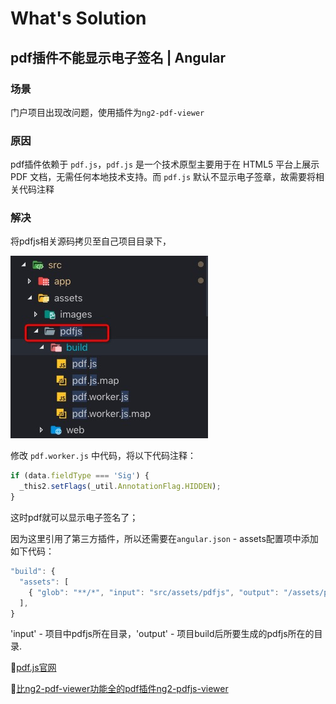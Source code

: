 # What's Solution

## pdf插件不能显示电子签名 | Angular

### 场景

门户项目出现改问题，使用插件为`ng2-pdf-viewer`

### 原因

pdf插件依赖于 ```pdf.js```，```pdf.js``` 是一个技术原型主要用于在 HTML5 平台上展示 PDF 文档，无需任何本地技术支持。而 ```pdf.js``` 默认不显示电子签章，故需要将相关代码注释

### 解决

将pdfjs相关源码拷贝至自己项目目录下，

![门户pdfjs目录](/image/btr-pdfjs.jpg)

修改 ```pdf.worker.js``` 中代码，将以下代码注释：

```js
if (data.fieldType === 'Sig') {
  _this2.setFlags(_util.AnnotationFlag.HIDDEN);
}
```

这时pdf就可以显示电子签名了；

因为这里引用了第三方插件，所以还需要在`angular.json` - assets配置项中添加如下代码：

```js
"build": {
  "assets": [
    { "glob": "**/*", "input": "src/assets/pdfjs", "output": "/assets/pdfjs" }
  ],
}
```

'input' - 项目中pdfjs所在目录，'output' - 项目build后所要生成的pdfjs所在的目录.

💬[pdf.js官网](https://mozilla.github.io/pdf.js/)

💬[比ng2-pdf-viewer功能全的pdf插件ng2-pdfjs-viewer](https://github.com/intbot/ng2-pdfjs-viewer)
